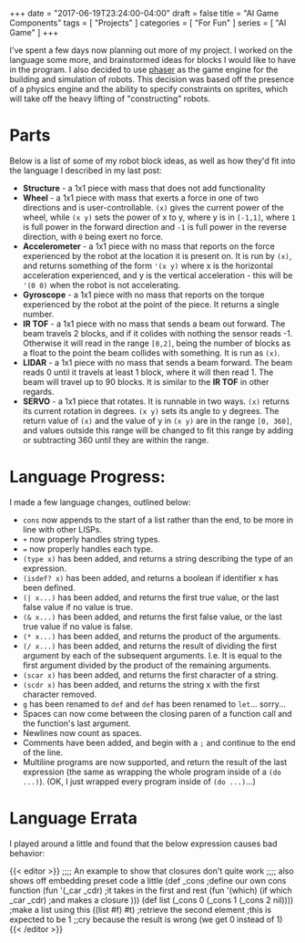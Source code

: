 +++
date = "2017-06-19T23:24:00-04:00"
draft = false
title = "AI Game Components"
tags = [ "Projects" ]
categories = [ "For Fun" ]
series = [ "AI Game" ]
+++

I've spent a few days now planning out more of my project. I worked on
the language some more, and brainstormed ideas for blocks I would like to have
in the program. I also decided to use [phaser](https://phaser.io/) as the
game engine for the building and simulation of robots. This decision was
based off the presence of a physics engine and the ability to specify
constraints on sprites, which will take off the heavy lifting of
"constructing" robots.
# Parts
Below is a list
of some of my robot block ideas, as well as how they'd fit into the language
I described in my last post:

 - **Structure** - a 1x1 piece with mass that does not add functionality
 - **Wheel** - a 1x1 piece with mass that exerts a force in one of two
directions and is user-controllable. `(x)` gives the current power of the
wheel, while `(x y)` sets the power of x to y, where y is in `[-1,1]`, where
`1` is full power in the forward direction and `-1` is full power in the
reverse direction, with `0` being exert no force.
 - **Accelerometer** - a 1x1 piece with no mass that reports on the
force experienced by the robot at the location it is present on. It is
run by `(x)`, and returns something of the form `'(x y)` where x is the
horizontal acceleration experienced, and y is the vertical acceleration - this
will be `'(0 0)` when the robot is not accelerating.
 - **Gyroscope** - a 1x1 piece with no mass that reports on the torque
experienced by the robot at the point of the piece. It returns a single number.
 - **IR TOF** - a 1x1 piece with no mass that sends a beam out forward. The
beam travels 2 blocks, and if it colides with nothing the sensor reads -1.
Otherwise it will read in the range `[0,2]`, being the number of blocks as
a float to the point the beam collides with something. It is run as `(x)`.
 - **LIDAR** - a 1x1 piece with no mass that sends a beam forward. The beam
reads 0 until it travels at least 1 block, where it will then read 1. The
beam will travel up to 90 blocks. It is similar to the **IR TOF** in other
regards.
 - **SERVO** - a 1x1 piece that rotates. It is runnable in two ways. `(x)` 
returns its current rotation in degrees. `(x y)` sets its angle to y degrees.
The return value of `(x)` and the value of y in `(x y)` are in the range 
`[0, 360]`, and values outside this range will be changed to fit this range
by adding or subtracting 360 until they are within the range.
 

# Language Progress:

I made a few language changes, outlined below:  

 - `cons` now appends to the start of a list rather than the end, to be more in line with other LISPs.  
 - `+` now properly handles string types.  
 - `=` now properly handles each type.  
 - `(type x)` has been added, and returns a string describing the type of an expression.  
 - `(isdef? x)` has been added, and returns a boolean if identifier x has been defined.  
 - `(| x...)` has been added, and returns the first true value, or the last false value if no value is true.  
 - `(& x...)` has been added, and returns the first false value, or the last true value if no value is false.  
 - `(* x...)` has been added, and returns the product of the arguments.  
 - `(/ x...)` has been added, and returns the result of dividing the first argument by each of the subsequent arguments. I.e. It is equal to the first argument divided by the product of the remaining arguments.  
 - `(scar x)` has been added, and returns the first character of a string.  
 - `(scdr x)` has been added, and returns the string x with the first character removed.  
 - `g` has been renamed to `def` and `def` has been renamed to `let`... sorry...   
 - Spaces can now come between the closing paren of a function call and the function's last argument.  
 - Newlines now count as spaces.  
 - Comments have been added, and begin with a `;` and continue to the end of the line.  
 - Multiline programs are now supported, and return the result of the last expression (the same as wrapping the whole program inside of a `(do ...)`). (OK, I just wrapped every program inside of `(do ...)`...)

# Language Errata
I played around a little and found that the below expression causes bad behavior:

{{< editor >}}
;;;; An example to show that closures don't quite work
;;;; also shows off embedding preset code a little
(def _cons                                   ;define our own cons function
  (fun '(_car _cdr)                          ;it takes in the first and rest
    (fun '(which) (if which _car _cdr)       ;and makes a closure
)))
(def list (_cons 0 (_cons 1 (_cons 2 nil)))) ;make a list using this
((list #f) #t)                               ;retrieve the second element
                                             ;this is expected to be 1
;;cry because the result is wrong (we get 0 instead of 1)
{{< /editor >}}
